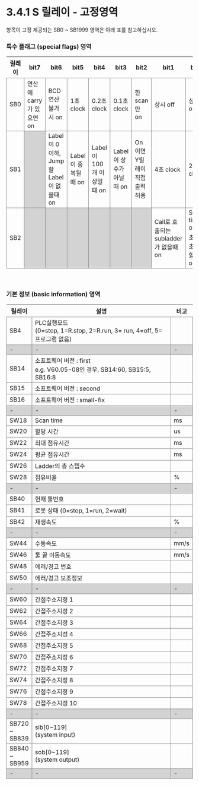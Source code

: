 ﻿# 3.4.1 S 릴레이 - 고정영역

항목이 고정 제공되는 SB0 ~ SB1999 영역은 아래 표를 참고하십시오.

<style type="text/css">
table  {border-collapse:collapse;}
td {border-color:gray;border-style:solid;border-width:1px;}
.grayed {background-color:lightgray;}
.bit { width: 10%; }
</style>

### 특수 플래그 (special flags) 영역

<table class="tg">
<thead>
	<tr>
		<th class='bit'>릴레이</th>
		<th class='bit'>bit7</th>
		<th class='bit'>bit6</th>
		<th class='bit'>bit5</th>
		<th class='bit'>bit4</th>
		<th class='bit'>bit3</th>
		<th class='bit'>bit2</th>
		<th class='bit'>bit1</th>
		<th class='bit'>bit0</th>		
		<th class='bit'>비고</th>
	</tr>
</thead>
<tbody>
	<tr>
		<td>SB0</td>
		<td>연산에 carry가 있으면 on</td>
		<td>BCD연산 불가시 on</td>
		<td>1초 clock</td>
		<td>0.2초 clock</td>
		<td>0.1초 clock</td>
		<td>한 scan만 on</td>
		<td>상시 off</td>
		<td>상시 on</td>		
		<td></td>
	</tr>
	<tr>
		<td>SB1</td>
		<td class='grayed'></td>
		<td>Label이 0이하, Jump할 Label이 없을때 on</td>
		<td>Label이 중복될때 on</td>
		<td>Label이 100개 이상일때 on</td>
		<td>Label이 상수가 아닐때 on</td>
		<td>On이면 Y릴레이 직접출력 허용</td>
		<td>4초 clock</td>
		<td>2초 clock</td>
		<td></td>
	</tr>
	<tr>
		<td>SB2</td>
		<td class='grayed'></td>
		<td class='grayed'></td>
		<td class='grayed'></td>
		<td class='grayed'></td>
		<td class='grayed'></td>
		<td class='grayed'></td>
		<td>Call로 호출되는 subladder가 없을때 on</td>
		<td>Scan time이 5초를 초과할때 on</td>
		<td></td>
	</tr>
</tbody>
</table>

<br>

### 기본 정보 (basic information) 영역

<table class="tg">
<thead>
	<tr>
		<th>릴레이</th>
		<th>설명</th>
		<th>비고</th>
	</tr>
</thead>

<tbody>
	<tr>
		<td>SB4</th>
		<td>PLC실행모드<br>
		(0=stop, 1=R.stop, 2=R.run, 3= run, 4=off, 5=프로그램 없음)</td>
		<td></td>
	</tr>
	<tr class='grayed'><td>-</td><td>-</td><td>-</td></tr>
	<tr>
		<td>SB14</td>
		<td>소프트웨어 버전 : first<br>
		e.g. V60.05-08인 경우, SB14:60, SB15:5, SB16:8</td>
		<td></td>
	</tr>
	<tr>
		<td>SB15</td>
		<td>소프트웨어 버전 : second</td>
		<td></td>
	</tr>
	<tr>
		<td>SB16</td>
		<td>소프트웨어 버전 : small-fix</td>
		<td></td>
	</tr>
	<tr class='grayed'><td>-</td><td>-</td><td>-</td></tr>
	<tr>
		<td>SW18</td>
		<td>Scan time</td>
		<td>ms</td>
	</tr>
	<tr>
		<td>SW20</td>
		<td>할당 시간</td>
		<td>us</td>
	</tr>
	<tr>
		<td>SW22</td>
		<td>최대 점유시간</td>
		<td>ms</td>
	</tr>
	<tr>
		<td>SW24</td>
		<td>평균 점유시간</td>
		<td>ms</td>
	</tr>
	<tr>
		<td>SW26</td>
		<td>Ladder의 총 스텝수</td>
		<td></td>
	</tr>
	<tr>
		<td>SW28</td>
		<td>점유비율</td>
		<td>%</td>
	</tr>
	<tr class='grayed'><td>-</td><td>-</td><td>-</td></tr>
	<tr>
		<td>SB40</td>
		<td>현재 툴번호</td>
		<td></td>
	</tr>
	<tr>
		<td>SB41</td>
		<td>로봇 상태 (0=stop, 1=run, 2=wait)</td>
		<td></td>
	</tr>
	<tr>
		<td>SB42</td>
		<td>재생속도</td>
		<td>%</td>
	</tr>
	<tr class='grayed'><td>-</td><td>-</td><td>-</td></tr>
	<tr>
		<td>SW44</td>
		<td>수동속도</td>
		<td>mm/s</td>
	</tr>
	<tr>
		<td>SW46</td>
		<td>툴 끝 이동속도</td>
		<td>mm/s</td>
	</tr>
	<tr>
		<td>SW48</td>
		<td>에러/경고 번호</td>
		<td></td>
	</tr>
	<tr>
		<td>SW50</td>
		<td>에러/경고 보조정보</td>
		<td></td>
	</tr>
	<tr class='grayed'><td>-</td><td>-</td><td>-</td></tr>
	<tr>
		<td>SW60</td>
		<td>간접주소지정 1</td>
		<td></td>
	</tr>
	<tr>
		<td>SW62</td>
		<td>간접주소지정 2</td>
		<td></td>
	</tr>
	<tr>
		<td>SW64</td>
		<td>간접주소지정 3</td>
		<td></td>
	</tr>
	<tr>
		<td>SW66</td>
		<td>간접주소지정 4</td>
		<td></td>
	</tr>
	<tr>
		<td>SW68</td>
		<td>간접주소지정 5</td>
		<td></td>
	</tr>
	<tr>
		<td>SW70</td>
		<td>간접주소지정 6</td>
		<td></td>
	</tr>
	<tr>
		<td>SW72</td>
		<td>간접주소지정 7</td>
		<td></td>
	</tr>
	<tr>
		<td>SW74</td>
		<td>간접주소지정 8</td>
		<td></td>
	</tr>
	<tr>
		<td>SW76</td>
		<td>간접주소지정 9</td>
		<td></td>
	</tr>
	<tr>
		<td>SW78</td>
		<td>간접주소지정 10</td>
		<td></td>
	</tr>
	<tr class='grayed'><td>-</td><td>-</td><td>-</td></tr>
	<tr>
		<td>SB720<br>~<br>SB839</td>
		<td>sib[0~119]<br>(system input)</td>
		<td></td>
	</tr>
	<tr>
		<td>SB840<br>~<br>SB959</td>
		<td>sob[0~119]<br>(system output)</td>
		<td></td>
	</tr>
	<tr class='grayed'><td>-</td><td>-</td><td>-</td></tr>
</tbody>
</table>